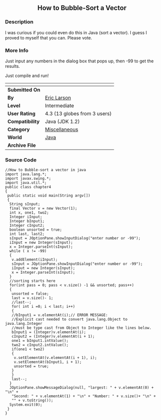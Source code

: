 ﻿<div align="center">

## How to Bubble\-Sort a Vector


</div>

### Description

I was curious if you could even do this in Java (sort a vector). I guess I proved to myself that you can. Please vote.
 
### More Info
 
Just input any numbers in the dialog box that pops up, then -99 to get the results.

Just compile and run!


<span>             |<span>
---                |---
**Submitted On**   |
**By**             |[Eric Larson](https://github.com/Planet-Source-Code/PSCIndex/blob/master/ByAuthor/eric-larson.md)
**Level**          |Intermediate
**User Rating**    |4.3 (13 globes from 3 users)
**Compatibility**  |Java \(JDK 1\.2\)
**Category**       |[Miscellaneous](https://github.com/Planet-Source-Code/PSCIndex/blob/master/ByCategory/miscellaneous__2-57.md)
**World**          |[Java](https://github.com/Planet-Source-Code/PSCIndex/blob/master/ByWorld/java.md)
**Archive File**   |[](https://github.com/Planet-Source-Code/eric-larson-how-to-bubble-sort-a-vector__2-2058/archive/master.zip)





### Source Code

```
//How to Bubble-sort a vector in java
import java.lang.*;
import javax.swing.*;
import java.util.*;
public class chapter4
{
 public static void main(String argv[])
 {
  String sInput;
  final Vector v = new Vector(1);
  int x, one1, two2;
  Integer iInput;
  Integer bInput1;
  Integer cInput2;
  boolean unsorted = true;
  int last, last2;
  sInput = JOptionPane.showInputDialog("enter number or -99");
  iInput = new Integer(sInput);
  x = Integer.parseInt(sInput);
  while ( x != -99)
  {
   v.addElement(iInput);
   sInput = JOptionPane.showInputDialog("enter number or -99");
   iInput = new Integer(sInput);
   x = Integer.parseInt(sInput);
  }
  //sorting starts here
  for(int pass = 0; pass < v.size() -1 && unsorted; pass++)
  {
   unsorted = false;
   last = v.size()- 1;
   //last--;
   for( int i =0; i < last; i++)
   {
   //bInput1 = v.elementAt(i);// ERROR MESSAGE:
   //Explicit cast needed to convert java.lang.Object to java.lang.Integer
   //must be type cast from Object to Integer like the lines below.
   bInput1 = (Integer)v.elementAt(i);
   cInput2 = (Integer)v.elementAt(i + 1);
   one1 = bInput1.intValue();
   two2 = cInput2.intValue();
   if(one1 < two2)
   {
    v.setElementAt(v.elementAt(i + 1), i);
    v.setElementAt(bInput1, i + 1);
    unsorted = true;
   }
   }
   last--;
  }
  JOptionPane.showMessageDialog(null, "largest: " + v.elementAt(0) + "\n" +
   "Second: " + v.elementAt(1) + "\n" + "Number: " + v.size()+ "\n" +
   "" + v.toString());
  System.exit(0);
 }
}
```

